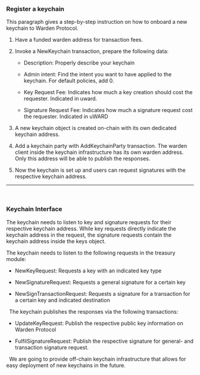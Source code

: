 ### Register a keychain

This paragraph gives a step-by-step instruction on how to onboard a new keychain to Warden Protocol.

1.  Have a funded warden address for transaction fees.
    
2.  Invoke a NewKeychain transaction, prepare the following data:
    
	-   Description: Properly describe your keychain
    
	-  	Admin intent: Find the intent you want to have applied to the keychain. For default policies, add 0.
    
	-  	Key Request Fee: Indicates how much a key creation should cost the requester. Indicated in uward.
    
	-  	Signature Request Fee: Indicates how much a signature request cost the requester. Indicated in uWARD
    

4.  A new keychain object is created on-chain with its own dedicated keychain address.
    
5.  Add a keychain party with AddKeychainParty transaction. The warden client inside the keychain infrastructure has its own warden address. Only this address will be able to publish the responses.
    
6.  Now the keychain is set up and users can request signatures with the respective keychain address.
   
 ***
&nbsp;
### Keychain Interface

The keychain needs to listen to key and signature requests for their respective keychain address. While key requests directly indicate the keychain address in the request, the signature requests contain the keychain address inside the keys object.
&nbsp;

The keychain needs to listen to the following requests in the treasury module:

-   NewKeyRequest: Requests a key with an indicated key type
    
-   NewSignatureRequest: Requests a general signature for a certain key
    
-   NewSignTransactionRequest: Requests a signature for a transaction for a certain key and indicated destination
    
&nbsp;
The keychain publishes the responses via the following transactions:

-   UpdateKeyRequest: Publish the respective public key information on Warden Protocol
    
-   FulfilSignatureRequest: Publish the respective signature for general- and transaction signature request.

&nbsp;
We are going to provide off-chain keychain infrastructure that allows for easy deployment of new keychains in the future.
